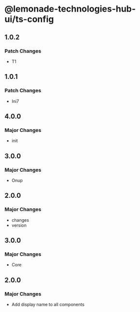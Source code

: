 # @lemonade-technologies-hub-ui/ts-config

## 1.0.2

### Patch Changes

- T1

## 1.0.1

### Patch Changes

- Ini7

## 4.0.0

### Major Changes

- init

## 3.0.0

### Major Changes

- Onup

## 2.0.0

### Major Changes

- changes
- version

## 3.0.0

### Major Changes

- Core

## 2.0.0

### Major Changes

- Add display name to all components
